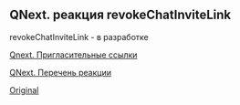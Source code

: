 ## QNext. реакция revokeChatInviteLink

revokeChatInviteLink - в разработке





[Qnext. Пригласительные ссылки](/docs-test/_export/admin/invitelink-about)

[QNext. Перечень реакции](/docs-test/_export/reactions)
  
[Original](https://telegra.ph/QNext-admin-reaction-revokeChatInviteLink-09-25)